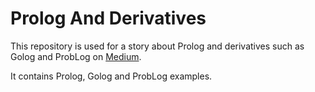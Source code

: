 # Prolog And Derivatives

This repository is used for a story about Prolog and derivatives such as Golog and ProbLog on [Medium](https://medium.com/axons/essential-kubernetes-tools-94503209d1cb).

It contains Prolog, Golog and ProbLog examples.
